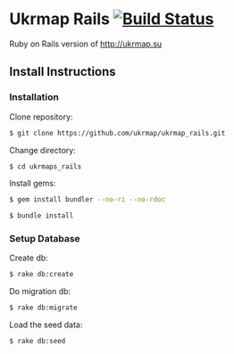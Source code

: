 # Ukrmap Rails [![Build Status](https://travis-ci.org/ukrmap/ukrmap_rails.svg?branch=master)](https://travis-ci.org/ukrmap/ukrmap_rails)
  Ruby on Rails version of http://ukrmap.su

## Install Instructions

### Installation

Clone repository:

```sh
$ git clone https://github.com/ukrmap/ukrmap_rails.git


```

Change directory:

```sh
$ cd ukrmaps_rails
```

Install gems:

```sh
$ gem install bundler --no-ri --no-rdoc
```
```sh
$ bundle install
```

### Setup Database

Create db:

```sh
$ rake db:create
```

Do migration db:

```sh
$ rake db:migrate
```

Load the seed data:

```sh
$ rake db:seed
```
